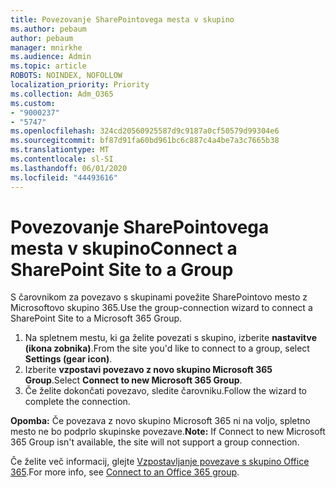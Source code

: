```yaml
---
title: Povezovanje SharePointovega mesta v skupino
ms.author: pebaum
author: pebaum
manager: mnirkhe
ms.audience: Admin
ms.topic: article
ROBOTS: NOINDEX, NOFOLLOW
localization_priority: Priority
ms.collection: Adm_O365
ms.custom:
- "9000237"
- "5747"
ms.openlocfilehash: 324cd20560925587d9c9187a0cf50579d99304e6
ms.sourcegitcommit: bf87d91fa60bd961bc6c887c4a4be7a3c7665b38
ms.translationtype: MT
ms.contentlocale: sl-SI
ms.lasthandoff: 06/01/2020
ms.locfileid: "44493616"
---
```

# <a name="connect-a-sharepoint-site-to-a-group"></a><span data-ttu-id="f5256-102">Povezovanje SharePointovega mesta v skupino</span><span class="sxs-lookup"><span data-stu-id="f5256-102">Connect a SharePoint Site to a Group</span></span>

<span data-ttu-id="f5256-103">S čarovnikom za povezavo s skupinami povežite SharePointovo mesto z Microsoftovo skupino 365.</span><span class="sxs-lookup"><span data-stu-id="f5256-103">Use the group-connection wizard to connect a SharePoint Site to a Microsoft 365 Group.</span></span>

1. <span data-ttu-id="f5256-104">Na spletnem mestu, ki ga želite povezati s skupino, izberite **nastavitve (ikona zobnika)**.</span><span class="sxs-lookup"><span data-stu-id="f5256-104">From the site you'd like to connect to a group, select  **Settings (gear icon)**.</span></span>
2. <span data-ttu-id="f5256-105">Izberite **vzpostavi povezavo z novo skupino Microsoft 365 Group**.</span><span class="sxs-lookup"><span data-stu-id="f5256-105">Select  **Connect to new Microsoft 365 Group**.</span></span>
3. <span data-ttu-id="f5256-106">Če želite dokončati povezavo, sledite čarovniku.</span><span class="sxs-lookup"><span data-stu-id="f5256-106">Follow the wizard to complete the connection.</span></span>

<span data-ttu-id="f5256-107">**Opomba:**  Če povezava z novo skupino Microsoft 365 ni na voljo, spletno mesto ne bo podprlo skupinske povezave.</span><span class="sxs-lookup"><span data-stu-id="f5256-107">**Note:**  If Connect to new Microsoft 365 Group isn't available, the site will not support a group connection.</span></span>

<span data-ttu-id="f5256-108">Če želite več informacij, glejte [Vzpostavljanje povezave s skupino Office 365](https://docs.microsoft.com/sharepoint/dev/transform/modernize-connect-to-office365-group).</span><span class="sxs-lookup"><span data-stu-id="f5256-108">For more info, see  [Connect to an Office 365 group](https://docs.microsoft.com/sharepoint/dev/transform/modernize-connect-to-office365-group).</span></span>